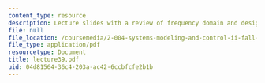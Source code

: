 ```yaml
---
content_type: resource
description: Lecture slides with a review of frequency domain and design.
file: null
file_location: /coursemedia/2-004-systems-modeling-and-control-ii-fall-2007/04d8156436c4203aac426ccbfcfe2b1b_lecture39.pdf
file_type: application/pdf
resourcetype: Document
title: lecture39.pdf
uid: 04d81564-36c4-203a-ac42-6ccbfcfe2b1b
---
```

